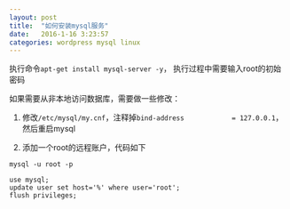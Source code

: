 ```yaml
---
layout: post
title:  "如何安装mysql服务"
date:   2016-1-16 3:23:57
categories: wordpress mysql linux
---
```



执行命令`apt-get install mysql-server -y`，
执行过程中需要输入root的初始密码

如果需要从非本地访问数据库，需要做一些修改：

1. 修改`/etc/mysql/my.cnf`，注释掉`bind-address            = 127.0.0.1`，然后重启mysql

2. 添加一个root的远程账户，代码如下

```
mysql -u root -p

use mysql;
update user set host='%' where user='root';
flush privileges;
```
